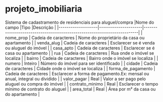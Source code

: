 # projeto_imobiliaria
Sistema de cadastramento de residenciais para aluguel/compra
|Nome do campo       |Tipo                  |Descrição                                                                  |
|--------------------|----------------------|---------------------------------------------------------------------------|
| nome_prop          | Cadeia de caracteres | Nome do proprietário da casa ou apartamento                               |
| venda_alug         | Cadeia de caracteres | Esclarecer se é venda ou aluguel do imóvel                                |
| casa_apto          | Cadeia de caracteres | Esclarecer se é casa ou apartamento                                       |
| rua                | Cadeia de caracteres | Rua onde o imóvel se localiza                                             |
| bairro             | Cadeia de caracteres | Bairro onde o imóvel se localiza                                          |
| numero             | Inteiro              | Número do imóvel para ser identificado                                    |
| cidade             | Cadeia de caracteres | Cidade onde o imóvel se localiza                                          |
| forma_de_pagamento | Cadeia de caracteres | Esclarecer a forma de pagamento.Ex: mensal ou anual, integral ou dividido |
| valor_pagar        | Real                 | Valor a ser pago pelo aluguel ou compra do imóvel                         |
| contrato_minimo    | Real                 | Esclarecer o tempo mínimo de contrato do aluguel                          |
| area_total         | Real                 | Área por m² da casa ou do apartamento                                     |
